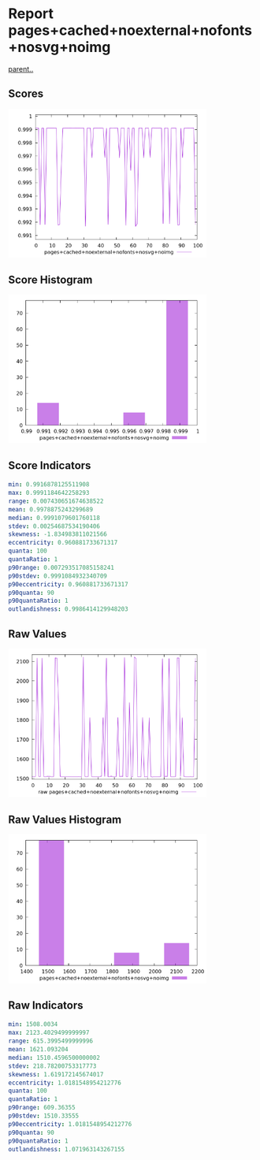 # Report pages+cached+noexternal+nofonts+nosvg+noimg

[parent..](./..)  


## Scores

![score](./score.png)  

## Score Histogram

![hist](./hist.png)  

## Score Indicators

```yaml
min: 0.9916878125511908
max: 0.9991184642258293
range: 0.007430651674638522
mean: 0.9978875243299689
median: 0.9991079601760118
stdev: 0.00254687534190406
skewness: -1.834983811021566
eccentricity: 0.960881733671317
quanta: 100
quantaRatio: 1
p90range: 0.007293517085158241
p90stdev: 0.9991084932340709
p90eccentricity: 0.960881733671317
p90quanta: 90
p90quantaRatio: 1
outlandishness: 0.9986414129948203

```

## Raw Values

![raw](./raw.png)  

## Raw Values Histogram

![raw hist](./raw_hist.png)  

## Raw Indicators

```yaml
min: 1508.0034
max: 2123.4029499999997
range: 615.3995499999996
mean: 1621.093204
median: 1510.4596500000002
stdev: 218.78200753317773
skewness: 1.619172145674017
eccentricity: 1.0181548954212776
quanta: 100
quantaRatio: 1
p90range: 609.36355
p90stdev: 1510.33555
p90eccentricity: 1.0181548954212776
p90quanta: 90
p90quantaRatio: 1
outlandishness: 1.071963143267155

```

<style>
  img {
    max-width: 80%;
  }
</style>
      
